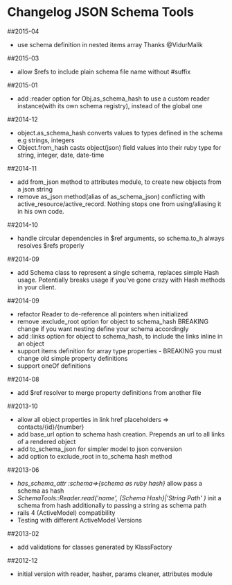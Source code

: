 # Changelog JSON Schema Tools

##2015-04

* use schema definition in nested items array Thanks @VidurMalik

##2015-03

* allow $refs to include plain schema file name without #suffix

##2015-01

* add :reader option for Obj.as_schema_hash to use a custom reader instance(with its own schema registry), instead of the global one

##2014-12

* object.as_schema_hash converts values to types defined in the schema e.g  strings, integers
* Object.from_hash casts object(json) field values into their ruby type for string, integer, date, date-time


##2014-11

* add from_json method to attributes module, to create new objects from a json string
* remove as_json method(alias of as_schema_json) conflicting with active_resource/active_record. Nothing stops one from using/aliasing it in his own code.

##2014-10

* handle circular dependencies in $ref arguments, so schema.to_h always resolves $refs properly

##2014-09

* add Schema class to represent a single schema, replaces simple Hash usage. Potentially breaks usage if you've gone crazy with Hash methods in your client.

##2014-09

* refactor Reader to de-reference all pointers when initialized
* remove :exclude_root option for object to schema_hash BREAKING change if you want nesting define your schema accordingly
* add :links option for object to schema_hash, to include the links inline in an object
* support items definition for array type properties - BREAKING you must change old simple property definitions
* support oneOf definitions

##2014-08

* add $ref resolver to merge property definitions from another file

##2013-10

* allow all object properties in link href placeholders => contacts/{id}/{number}
* add base_url option to schema hash creation. Prepends an url to all links of a rendered object
* add to_schema_json for simpler model to json conversion
* add option to exclude_root in to_schema hash method

##2013-06

* *has_schema_attr :schema=>{schema as ruby hash}* allow pass a schema as hash
* *SchemaTools::Reader.read('name', {Schema Hash}|'String Path'  )*  init a schema from hash additionally to passing a string as schema path
* rails 4 (ActiveModel) compatibility
* Testing with different ActiveModel Versions

##2013-02

* add validations for classes generated by KlassFactory

##2012-12

* initial version with reader, hasher, params cleaner, attributes module